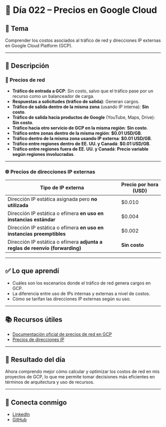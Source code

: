 # 📅 Día 022 – Precios en Google Cloud

## 📌 Tema

Comprender los costos asociados al tráfico de red y direcciones IP externas en Google Cloud Platform (GCP).

---

## 📘 Descripción

### 💸 Precios de red

- **Tráfico de entrada a GCP**: Sin costo, salvo que el tráfico pase por un recurso como un balanceador de carga.
- **Respuestas a solicitudes (tráfico de salida)**: Generan cargos.
- **Tráfico de salida dentro de la misma zona** (usando IP interna): **Sin costo**.
- **Tráfico de salida hacia productos de Google** (YouTube, Maps, Drive): **Sin costo**.
- **Tráfico hacia otro servicio de GCP en la misma región**: **Sin costo**.
- **Tráfico entre zonas dentro de la misma región**: **$0.01 USD/GB**.
- **Tráfico dentro de la misma zona usando IP externa**: **$0.01 USD/GB**.
- **Tráfico entre regiones dentro de EE. UU. y Canadá**: **$0.01 USD/GB**.
- **Tráfico entre regiones fuera de EE. UU. y Canadá**: **Precio variable según regiones involucradas**.

---

### 🌐 Precios de direcciones IP externas

| Tipo de IP externa                                                           | Precio por hora (USD) |
| ---------------------------------------------------------------------------- | --------------------- |
| Dirección IP estática asignada pero **no utilizada**                         | $0.010                |
| Dirección IP estática o efímera **en uso en instancias estándar**            | $0.004                |
| Dirección IP estática o efímera **en uso en instancias preemptibles**        | $0.002                |
| Dirección IP estática o efímera **adjunta a reglas de reenvío (forwarding)** | **Sin costo**         |

---

## ✅ Lo que aprendí

- Cuáles son los escenarios donde el tráfico de red genera cargos en GCP.
- La diferencia entre uso de IPs internas y externas a nivel de costos.
- Cómo se tarifan las direcciones IP externas según su uso.

---

## 📚 Recursos útiles

- [Documentación oficial de precios de red en GCP](https://cloud.google.com/vpc/network-pricing)
- [Precios de direcciones IP](https://cloud.google.com/compute/vpc/network-pricing#ipaddresspricing)

---

## 🎯 Resultado del día

Ahora comprendo mejor cómo calcular y optimizar los costos de red en mis proyectos de GCP, lo que me permite tomar decisiones más eficientes en términos de arquitectura y uso de recursos.

---

## 🤝 Conecta conmigo

- [LinkedIn](https://www.linkedin.com/in/luis-felipe-carrasco/)
- [GitHub](https://github.com/pipeddev/)

